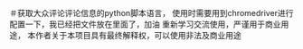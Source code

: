 ＃获取大众评论评论信息的python脚本语言，
使用时需要用到chromedriver进行配置一下，我已经把文件放在里面了，加油
重新学习交流使用，严谨用于商业用途，
本作者关于本项目具有最终解释权，可以使用非法及商业用途
